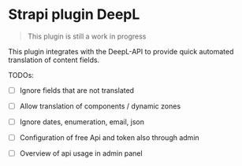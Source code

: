 # Strapi plugin DeepL

> This plugin is still a work in progress

This plugin integrates with the DeepL-API to provide quick automated translation of content fields.

TODOs:

- [ ] Ignore fields that are not translated
- [ ] Allow translation of components / dynamic zones
- [ ] Ignore dates, enumeration, email, json
- [ ] Configuration of free Api and token also through admin
- [ ] Overview of api usage in admin panel

